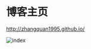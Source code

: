 ﻿# 博客主页

http://zhangquan1995.github.io/

![index](http://ww3.sinaimg.cn/large/7011d6cfjw1f3bdli86awj211k0oyqen.jpg)
